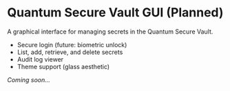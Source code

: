 # Quantum Secure Vault GUI (Planned)

A graphical interface for managing secrets in the Quantum Secure Vault.

- Secure login (future: biometric unlock)
- List, add, retrieve, and delete secrets
- Audit log viewer
- Theme support (glass aesthetic)

*Coming soon...* 